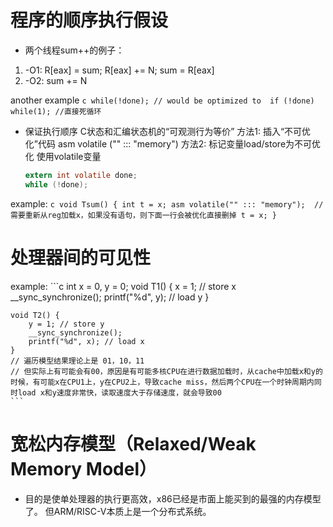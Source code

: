 # 程序的顺序执行假设
+ 两个线程sum++的例子：
1. -O1: R[eax] = sum; R[eax] += N; sum = R[eax]
2. -O2: sum += N

another example
    ```c
    while(!done);
    // would be optimized to 
    if (!done) while(1); //直接死循环
    ```

+ 保证执行顺序
C状态和汇编状态机的“可观测行为等价”
方法1: 插入“不可优化”代码
    asm volatile ("" ::: "memory")
方法2: 标记变量load/store为不可优化
    使用volatile变量
    ```c
    extern int volatile done;
    while (!done);
    ```

example:
    ```c
    void Tsum() {
        int t = x;
        asm volatile("" ::: "memory");  // 需要重新从reg加载x，如果没有语句，则下面一行会被优化直接删掉
        t = x;
    }
    ```

# 处理器间的可见性
example:
    ```c
    int x = 0, y = 0;
    void T1() {
        x = 1; // store x
        __sync_synchronize();
        printf("%d", y); // load y
    }

    void T2() {
        y = 1; // store y
        __sync_synchronize();
        printf("%d", x); // load x
    }
    // 遍历模型结果理论上是 01，10，11
    // 但实际上有可能会有00，原因是有可能多核CPU在进行数据加载时，从cache中加载x和y的时候，有可能x在CPU1上，y在CPU2上，导致cache miss，然后两个CPU在一个时钟周期内同时load x和y速度非常快，读取速度大于存储速度，就会导致00
    ```

# 宽松内存模型（Relaxed/Weak Memory Model）
+ 目的是使单处理器的执行更高效，x86已经是市面上能买到的最强的内存模型了。
但ARM/RISC-V本质上是一个分布式系统。